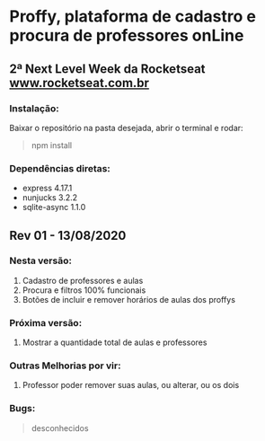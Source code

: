 # Proffy, plataforma de cadastro e procura de professores onLine
## 2ª Next Level Week da Rocketseat www.rocketseat.com.br


### Instalação:
Baixar o repositório na pasta desejada, abrir o terminal e rodar:

> npm install

### Dependências diretas:
* express 4.17.1
* nunjucks 3.2.2
* sqlite-async 1.1.0

## Rev 01 - 13/08/2020
### Nesta versão:
1. Cadastro de professores e aulas
2. Procura e filtros 100% funcionais
3. Botões de incluir e remover horários de aulas dos proffys

### Próxima versão:
1. Mostrar a quantidade total de aulas e professores

### Outras Melhorias por vir:
1. Professor poder remover suas aulas, ou alterar, ou os dois


### Bugs:
>desconhecidos
